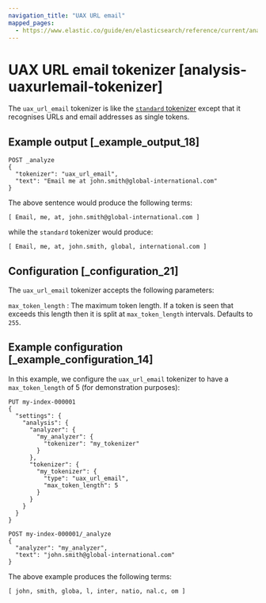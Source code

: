 ```yaml
---
navigation_title: "UAX URL email"
mapped_pages:
  - https://www.elastic.co/guide/en/elasticsearch/reference/current/analysis-uaxurlemail-tokenizer.html
---
```


# UAX URL email tokenizer [analysis-uaxurlemail-tokenizer]


The `uax_url_email` tokenizer is like the [`standard` tokenizer](/reference/data-analysis/text-analysis/analysis-standard-tokenizer.md) except that it recognises URLs and email addresses as single tokens.


## Example output [_example_output_18]

```console
POST _analyze
{
  "tokenizer": "uax_url_email",
  "text": "Email me at john.smith@global-international.com"
}
```

The above sentence would produce the following terms:

```text
[ Email, me, at, john.smith@global-international.com ]
```

while the `standard` tokenizer would produce:

```text
[ Email, me, at, john.smith, global, international.com ]
```


## Configuration [_configuration_21]

The `uax_url_email` tokenizer accepts the following parameters:

`max_token_length`
:   The maximum token length. If a token is seen that exceeds this length then it is split at `max_token_length` intervals. Defaults to `255`.


## Example configuration [_example_configuration_14]

In this example, we configure the `uax_url_email` tokenizer to have a `max_token_length` of 5 (for demonstration purposes):

```console
PUT my-index-000001
{
  "settings": {
    "analysis": {
      "analyzer": {
        "my_analyzer": {
          "tokenizer": "my_tokenizer"
        }
      },
      "tokenizer": {
        "my_tokenizer": {
          "type": "uax_url_email",
          "max_token_length": 5
        }
      }
    }
  }
}

POST my-index-000001/_analyze
{
  "analyzer": "my_analyzer",
  "text": "john.smith@global-international.com"
}
```

The above example produces the following terms:

```text
[ john, smith, globa, l, inter, natio, nal.c, om ]
```

